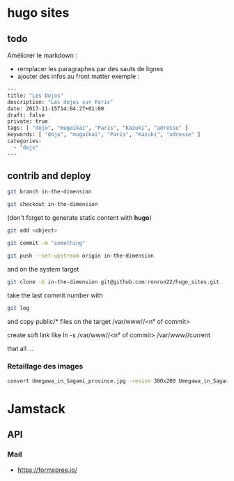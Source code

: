 # hugo sites

## todo

Améliorer le markdown :
* remplacer les paragraphes par des sauts de lignes
* ajouter des infos au front matter exemple :
```bash
---
title: "Les Dojos"
description: "Les dojos sur Paris"
date: 2017-11-15T14:04:27+01:00
draft: false
private: true
tags: [ "dojo", "mugaikai", "Paris", "Kazuki", "adresse" ]
keywords: [ "dojo", "mugaikai", "Paris", "Kazuki", "adresse" ]
categories:
  - "dojo"
---
```

## contrib and deploy

```bash
git branch in-the-dimension

git checkout in-the-dimension
```
(don't forget to generate static content with **hugo**) 

```bash
git add <object>

git commit -m "something"

git push --set-upstream origin in-the-dimension
```

and on the system target

```bash
git clone -b in-the-dimension git@github.com:ronron22/hugo_sites.git
```
take the last commit number with 

```bash
git log
```

and copy public/* files on the target /var/www/<site>/<n° of commit>

create soft link like ln -s /var/www/<site>/<n° of commit> /var/www/<site>/current

that all ... 

### Retaillage des images

```bash
convert Umegawa_in_Sagami_province.jpg -resize 300x200 Umegawa_in_Sagami_province-mini.jpg
```

# Jamstack

## API

### Mail

* https://formspree.io/
